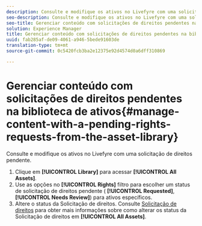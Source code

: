 ```yaml
---
description: Consulte e modifique os ativos no Livefyre com uma solicitação de direitos pendente.
seo-description: Consulte e modifique os ativos no Livefyre com uma solicitação de direitos pendente.
seo-title: Gerenciar conteúdo com solicitações de direitos pendentes na biblioteca de ativos
solution: Experience Manager
title: Gerenciar conteúdo com solicitações de direitos pendentes na biblioteca de ativos
uuid: fab285af-de09-4061-a946-5bede91603de
translation-type: tm+mt
source-git-commit: 0c5420fcb3ba2e12375e92d4574d0a6dff310869

---
```



# Gerenciar conteúdo com solicitações de direitos pendentes na biblioteca de ativos{#manage-content-with-a-pending-rights-requests-from-the-asset-library}

Consulte e modifique os ativos no Livefyre com uma solicitação de direitos pendente.

1. Clique em **[!UICONTROL Library]** para acessar **[!UICONTROL All Assets]**.
1. Use as opções no **[!UICONTROL Rights]** filtro para escolher um status de solicitação de direitos pendente ( **[!UICONTROL Requested]**, **[!UICONTROL Needs Review]**) para ativos específicos.
1. Altere o status da Solicitação de direitos. Consulte [Solicitação de direitos](../c-how-requesting-rights-works/c-how-requesting-rights-works.md#c_how_requesting_rights_works) para obter mais informações sobre como alterar os status da Solicitação de direitos em **[!UICONTROL All Assets]**.
